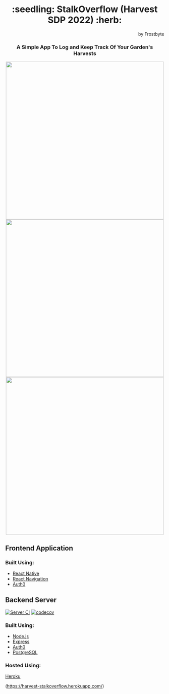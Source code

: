 <h1 align="center">:seedling: StalkOverflow (Harvest SDP 2022) :herb:</h1>
<div style="text-align: right"> by Frostbyte </div>

<h3 align="center">A Simple App To Log and Keep Track Of Your Garden's Harvests </h2>

<p align="center">
  <img height="500" src="https://cdn.discordapp.com/attachments/957601990286901269/962699188850786324/Screenshot_2022-04-10_at_14.52.44.png">
  <img height="500" src="https://cdn.discordapp.com/attachments/957601990286901269/962699189379272724/Screenshot_2022-04-10_at_15.00.38.png">
  <img height="500" src="https://cdn.discordapp.com/attachments/957601990286901269/962699189702262814/Screenshot_2022-04-10_at_15.00.43.png">
</p>

<h2 align="Left">Frontend Application</h2>

### Built Using:
* [React Native](https://reactnative.dev/)
* [React Navigation](https://reactnavigation.org/)
* [Auth0](https://auth0.com/)

<h2 align="Left">Backend Server</h2>

[![Server CI](https://github.com/SDP-2022/Harvest/actions/workflows/node.js.yml/badge.svg)](https://github.com/SDP-2022/Harvest/actions/workflows/node.js.yml)
[![codecov](https://codecov.io/gh/SDP-2022/Harvest/branch/main/graph/badge.svg?token=AFNKIUVUUM)](https://codecov.io/gh/SDP-2022/Harvest)

### Built Using:
* [Node.js](https://nodejs.org/)
* [Express](https://expressjs.com/)
* [Auth0](https://auth0.com/)
* [PostgreSQL](https://www.postgresql.org/)

### Hosted Using:
[Heroku](https://www.heroku.com/)

(https://harvest-stalkoverflow.herokuapp.com/)

